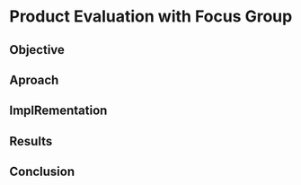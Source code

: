 # Product Evaluation with Focus Group

## Objective

## Aproach

## ImplRementation

## Results

## Conclusion
